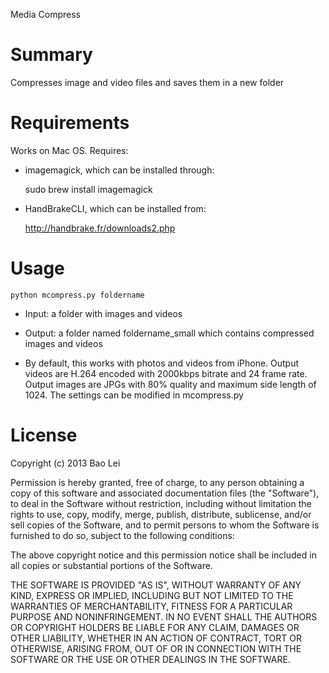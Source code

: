 Media Compress

Summary
=======

Compresses image and video files and saves them in a new folder


Requirements
============

Works on Mac OS. Requires:

- imagemagick, which can be installed through:

    sudo brew install imagemagick

- HandBrakeCLI, which can be installed from:

    http://handbrake.fr/downloads2.php

Usage
=====

    python mcompress.py foldername

- Input: a folder with images and videos

- Output: a folder named foldername_small which contains compressed images and videos

- By default, this works with photos and videos from iPhone. Output videos are H.264 encoded with 2000kbps bitrate and 24 frame rate. Output images are JPGs with 80% quality and maximum side length of 1024. The settings can be modified in mcompress.py


License
=======

Copyright (c) 2013 Bao Lei

Permission is hereby granted, free of charge, to any person obtaining a copy of this software and associated documentation files (the "Software"), to deal in the Software without restriction, including without limitation the rights to use, copy, modify, merge, publish, distribute, sublicense, and/or sell copies of the Software, and to permit persons to whom the Software is furnished to do so, subject to the following conditions:

The above copyright notice and this permission notice shall be included in all copies or substantial portions of the Software.

THE SOFTWARE IS PROVIDED "AS IS", WITHOUT WARRANTY OF ANY KIND, EXPRESS OR IMPLIED, INCLUDING BUT NOT LIMITED TO THE WARRANTIES OF MERCHANTABILITY, FITNESS FOR A PARTICULAR PURPOSE AND NONINFRINGEMENT. IN NO EVENT SHALL THE AUTHORS OR COPYRIGHT HOLDERS BE LIABLE FOR ANY CLAIM, DAMAGES OR OTHER LIABILITY, WHETHER IN AN ACTION OF CONTRACT, TORT OR OTHERWISE, ARISING FROM, OUT OF OR IN CONNECTION WITH THE SOFTWARE OR THE USE OR OTHER DEALINGS IN THE SOFTWARE.


